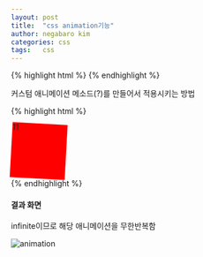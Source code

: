 ```yaml
---
layout: post
title:  "css animation기능"
author: negabaro kim
categories: css
tags:	css
---
```

{% highlight html %}
{% endhighlight %}


커스텀 애니메이션 메소드(?)를 만들어서 적용시키는 방법


{% highlight html %}
<!DOCTYPE html>
<html lang="en">
<head>
  <meta charset="UTF-8">
  <meta name="viewport" content="width=device-width, initial-scale=1.0">
  <meta http-equiv="X-UA-Compatible" content="ie=edge">
  <title>Transformations</title>
  <style>
    .box{
      width: 100px;
      height: 100px;
      background: red;
      animation: 1.5s scaleAndRotateSquare infinite ease-in-out;
    }
    /*@keyframes scaleAndRotateSquare {
      from{
      }
      to{
      }
    }*/
    @keyframes scaleAndRotateSquare {
      0%{
        transform:none;
      }
      50%{
        transform: rotate(1turn) scale(.5, .5);
        color:white;
      }
      100%{
        transform: none;
        color:blue;
      }
    }
  </style>
</head>
<body>
  <div class="box">11</div>
</body>
</html>
{% endhighlight %}

#### 결과 화면

infinite이므로 해당 애니메이션을 무한반복함

![animation](https://user-images.githubusercontent.com/4640346/40279879-6be7a4fa-5c85-11e8-9c67-0d343801cd78.gif)